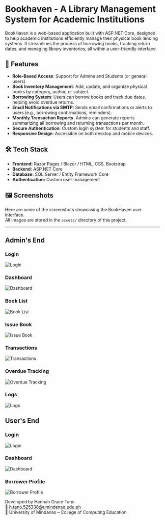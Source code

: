 # Bookhaven - A Library Management System for Academic Institutions
BookHaven is a web-based application built with ASP.NET Core, designed to help academic institutions efficiently manage their physical book lending systems. It streamlines the process of borrowing books, tracking return dates, and managing library inventories, all within a user-friendly interface.

## 🚀 Features
- **Role-Based Access**: Support for Admins and Students (or general users).  
- **Book Inventory Management**: Add, update, and organize physical books by category, author, or subject.  
- **Borrowing System**: Users can borrow books and track due dates, helping avoid overdue returns.  
- **Email Notifications via SMTP**: Sends email confirmations or alerts to users (e.g., borrowing confirmations, reminders).
- **Monthly Transaction Reports**: Admins can generate reports summarizing all borrowing and returning transactions per month.  
- **Secure Authentication**: Custom login system for students and staff.  
- **Responsive Design**: Accessible on both desktop and mobile devices.  

## 🛠️ Tech Stack
- **Frontend:** Razor Pages / Blazor / HTML, CSS, Bootstrap
- **Backend:** ASP.NET Core
- **Database:** SQL Server / Entity Framework Core
- **Authentication:** Custom user management

## 🖼️ Screenshots
Here are some of the screenshots showcasing the BookHaven user interface.  
All images are stored in the `assets/` directory of this project.  

---  

## Admin's End  
### Login
![Login](assets/admin/login.png)

### Dashboard
![Dashboard](assets/admin/dashboard.png)

### Book List
![Book List](assets/admin/books-index.png)

### Issue Book
![Issue Book](assets/admin/issue-book.png)

### Transactions
![Transactions](assets/admin/transactions.png)

### Overdue Tracking
![Overdue Tracking](assets/admin/overdue-tracking.png)

### Logs
![Logs](assets/admin/logs.png)

## User's End  
### Login
![Login](assets/borrower/borrower-login.png)

### Dashboard
![Dashboard](assets/borrower/borrower-dashboard.png)

### Borrower Profile
![Borrower Profile](assets/borrower/borrower-profile.png)


Developed by Hannah Grace Tano  
📧 h.tano.525338@umindanao.edu.ph  
📍 University of Mindanao – College of Computing Education
